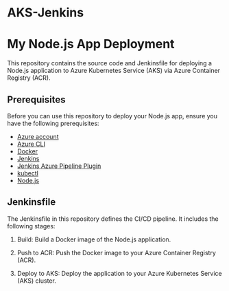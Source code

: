 # AKS-Jenkins
# My Node.js App Deployment

This repository contains the source code and Jenkinsfile for deploying a Node.js application to Azure Kubernetes Service (AKS) via Azure Container Registry (ACR).

## Prerequisites

Before you can use this repository to deploy your Node.js app, ensure you have the following prerequisites:

- [Azure account](https://azure.com)
- [Azure CLI](https://docs.microsoft.com/en-us/cli/azure/install-azure-cli)
- [Docker](https://www.docker.com/get-started)
- [Jenkins](https://www.jenkins.io/download/)
- [Jenkins Azure Pipeline Plugin](https://plugins.jenkins.io/azure-pipeline/)
- [kubectl](https://kubernetes.io/docs/tasks/tools/install-kubectl/)
- [Node.js](https://nodejs.org/)

## Jenkinsfile 
The Jenkinsfile in this repository defines the CI/CD pipeline. It includes the following stages:

1. Build: Build a Docker image of the Node.js application.

2. Push to ACR: Push the Docker image to your Azure Container Registry (ACR).

3. Deploy to AKS: Deploy the application to your Azure Kubernetes Service (AKS) cluster.
   
